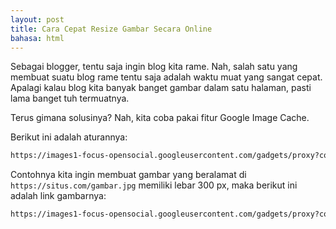 ```yaml
---
layout: post
title: Cara Cepat Resize Gambar Secara Online
bahasa: html
---
```


Sebagai blogger, tentu saja ingin blog kita rame. Nah, salah satu yang membuat suatu blog rame tentu saja adalah waktu muat yang sangat cepat. Apalagi kalau blog kita banyak banget gambar dalam satu halaman, pasti lama banget tuh termuatnya.

Terus gimana solusinya? Nah, kita coba pakai fitur Google Image Cache.

Berikut ini adalah aturannya:

```html
https://images1-focus-opensocial.googleusercontent.com/gadgets/proxy?container=focus&resize_w=<< lebar yang diinginkan >>&url=<< link gambar >>
```

Contohnya kita ingin membuat gambar yang beralamat di `https://situs.com/gambar.jpg` memiliki lebar 300 px, maka berikut ini adalah link gambarnya:

```html
https://images1-focus-opensocial.googleusercontent.com/gadgets/proxy?container=focus&resize_w=300&url=https://situs.com/gambar.jpg
```